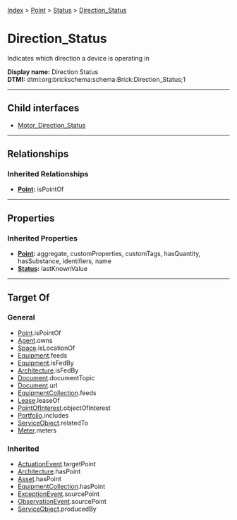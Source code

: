 [Index](../../../index.md) > [Point](../../Point.md) > [Status](../Status.md) > [Direction_Status](#)
# Direction_Status

Indicates which direction a device is operating in


**Display name:** Direction Status<br />
**DTMI:** dtmi:org:brickschema:schema:Brick:Direction_Status;1

---

## Child interfaces
* [Motor_Direction_Status](Motor-.md)

---

## Relationships

### Inherited Relationships
* **[Point](../../Point.md):** isPointOf

---

## Properties

### Inherited Properties
* **[Point](../../Point.md):** aggregate, customProperties, customTags, hasQuantity, hasSubstance, identifiers, name
* **[Status](../Status.md):** lastKnownValue

---

## Target Of
### General
* [Point](../../Point.md).isPointOf
* [Agent](../../../Agent/Agent.md).owns
* [Space](../../../Space/Space.md).isLocationOf
* [Equipment](../../../Asset/Equipment/Equipment.md).feeds
* [Equipment](../../../Asset/Equipment/Equipment.md).isFedBy
* [Architecture](../../../Space/Architecture/Architecture.md).isFedBy
* [Document](../../../Information/Document/Document.md).documentTopic
* [Document](../../../Information/Document/Document.md).url
* [EquipmentCollection](../../../Collection/Equipment-.md).feeds
* [Lease](../../../Event/Lease.md).leaseOf
* [PointOfInterest](../../../Information/PointOfInterest.md).objectOfInterest
* [Portfolio](../../../Collection/Portfolio.md).includes
* [ServiceObject](../../../Information/ServiceObject/ServiceObject.md).relatedTo
* [Meter](../../../Asset/Equipment/Meter/Meter.md).meters
### Inherited
* [ActuationEvent](../../../Event/Point-/ActuationEvent.md).targetPoint
* [Architecture](../../../Space/Architecture/Architecture.md).hasPoint
* [Asset](../../../Asset/Asset.md).hasPoint
* [EquipmentCollection](../../../Collection/Equipment-.md).hasPoint
* [ExceptionEvent](../../../Event/Point-/ExceptionEvent.md).sourcePoint
* [ObservationEvent](../../../Event/Point-/ObservationEvent/ObservationEvent.md).sourcePoint
* [ServiceObject](../../../Information/ServiceObject/ServiceObject.md).producedBy
